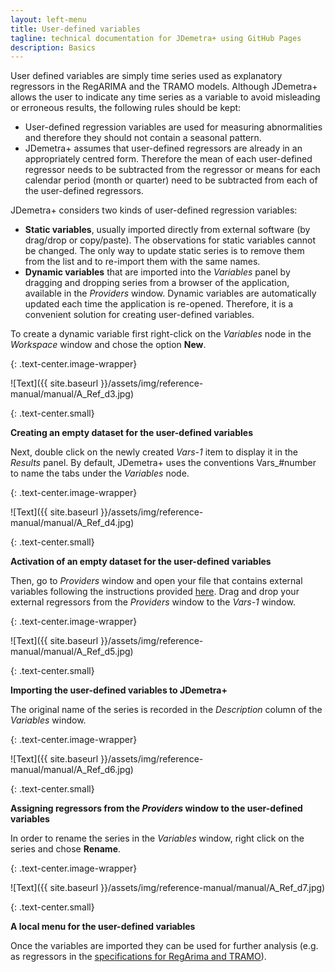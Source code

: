```yaml
---
layout: left-menu
title: User-defined variables
tagline: technical documentation for JDemetra+ using GitHub Pages
description: Basics
---
```

User defined variables are simply time series used as explanatory regressors in the 
RegARIMA and the TRAMO models. Although JDemetra+ allows the user to 
indicate any time series as a variable to avoid misleading or 
erroneous results, the following rules should be kept: 
* User-defined regression variables are used for measuring abnormalities and therefore 
they should not contain a seasonal pattern. 
* JDemetra+ assumes that user-defined regressors are already in an appropriately centred form. 
Therefore the mean of each user-defined regressor needs to be subtracted 
from the regressor or means for each calendar period (month or quarter) 
need to be subtracted from each of the user-defined regressors. 

JDemetra+ considers two kinds of user-defined regression variables: 
* **Static variables**, usually imported directly from external software (by drag/drop or copy/paste). The observations for static variables 
cannot be changed. The only way to update static series is to remove 
them from the list and to re-import them with the same names.
* **Dynamic variables** that are imported into the *Variables* panel by dragging and dropping 
series from a browser of the application, available in the *Providers* window. Dynamic variables are automatically updated each time the application is 
re-opened. Therefore, it is a convenient solution for creating 
user-defined variables.

To create a dynamic variable first right-click on the *Variables* node in the *Workspace* window and chose the option **New**.

{: .text-center.image-wrapper}

![Text]({{ site.baseurl }}/assets/img/reference-manual/manual/A_Ref_d3.jpg)

{: .text-center.small}

**Creating an empty dataset for the user-defined variables**

Next, double click on the newly created *Vars-1* item to display it in the *Results* panel. By default, JDemetra+ uses the conventions Vars_#number to name 
the tabs under the *Variables* node.

{: .text-center.image-wrapper}

![Text]({{ site.baseurl }}/assets/img/reference-manual/manual/A_Ref_d4.jpg)

{: .text-center.small}

**Activation of an empty dataset for the user-defined variables**

Then, go to *Providers* window and open your file that contains external variables following the instructions provided [here](../quick-start/datasources.html).
Drag and drop your external regressors from the *Providers* window to the *Vars-1* window.

{: .text-center.image-wrapper}

![Text]({{ site.baseurl }}/assets/img/reference-manual/manual/A_Ref_d5.jpg)

{: .text-center.small}

**Importing the user-defined variables to JDemetra+**

 The original name of the series is 
recorded in the *Description* column of the *Variables* window. 

{: .text-center.image-wrapper}

![Text]({{ site.baseurl }}/assets/img/reference-manual/manual/A_Ref_d6.jpg)

{: .text-center.small}

**Assigning regressors from the *Providers* window to the user-defined variables**

In order to rename the series in the *Variables* window, right click on the series and chose **Rename**. 

{: .text-center.image-wrapper}

![Text]({{ site.baseurl }}/assets/img/reference-manual/manual/A_Ref_d7.jpg)

{: .text-center.small}

**A local menu for the user-defined variables**

Once the variables are imported they can be used for further analysis (e.g. as regressors in the [specifications for RegArima and TRAMO](../reference-manual/modelling-specifications.html#user-definedSpec)).
